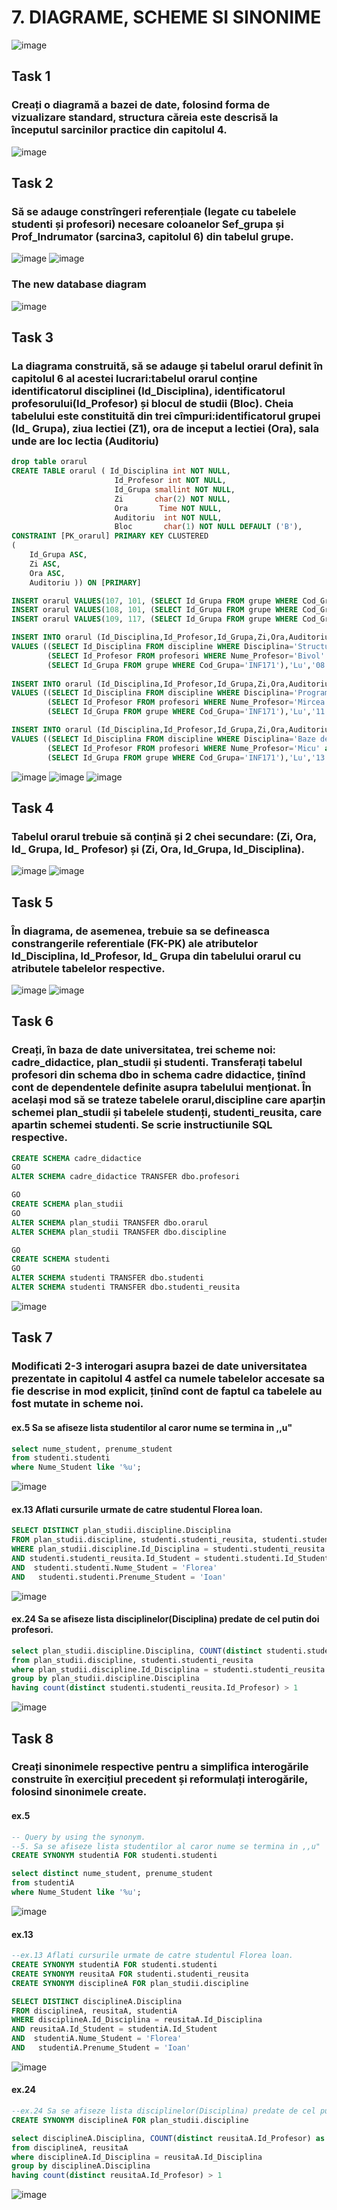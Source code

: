 # 7. DIAGRAME, SCHEME SI SINONIME

![image](https://user-images.githubusercontent.com/34598802/49800779-187fb100-fd51-11e8-864f-aaffd40ebe7e.png)

## Task 1

### Creați o diagramă a bazei de date, folosind forma de vizualizare standard, structura căreia este descrisă la începutul sarcinilor practice din capitolul 4. 
![image](https://user-images.githubusercontent.com/34598802/49801060-cdb26900-fd51-11e8-88d4-24ab8f134143.png)

## Task 2

### Să se adauge constrîngeri referențiale (legate cu tabelele studenti și profesori) necesare coloanelor Sef_grupa și Prof_Indrumator (sarcina3, capitolul 6) din tabelul grupe.
![image](https://user-images.githubusercontent.com/34598802/49801368-a7d99400-fd52-11e8-9ef0-9e49c3a97386.png)
![image](https://user-images.githubusercontent.com/34598802/49801405-c049ae80-fd52-11e8-968d-ff01d858cc2d.png)
### The new database diagram 
![image](https://user-images.githubusercontent.com/34598802/49801483-fa1ab500-fd52-11e8-917f-513c9c001642.png)
## Task 3

### La diagrama construită, să se adauge și tabelul orarul definit în capitolul 6 al acestei lucrari:tabelul orarul conține identificatorul disciplinei (ld_Disciplina), identificatorul profesorului(Id_Profesor) și blocul de studii (Bloc). Cheia tabelului este constituită din trei cîmpuri:identificatorul grupei (Id_ Grupa), ziua lectiei (Z1), ora de inceput a lectiei (Ora), sala unde are loc lectia (Auditoriu)
```SQL
drop table orarul
CREATE TABLE orarul ( Id_Disciplina int NOT NULL,
                       Id_Profesor int NOT NULL, 
					   Id_Grupa smallint NOT NULL,
					   Zi       char(2) NOT NULL,
					   Ora       Time NOT NULL,
					   Auditoriu  int NOT NULL,
					   Bloc       char(1) NOT NULL DEFAULT ('B'),
CONSTRAINT [PK_orarul] PRIMARY KEY CLUSTERED 
(
	Id_Grupa ASC,
	Zi ASC,
	Ora ASC,
	Auditoriu )) ON [PRIMARY]

INSERT orarul VALUES(107, 101, (SELECT Id_Grupa FROM grupe WHERE Cod_Grupa='CIB171'), 'Lu', '08:00', 202,DEFAULT)
INSERT orarul VALUES(108, 101, (SELECT Id_Grupa FROM grupe WHERE Cod_Grupa='CIB171'), 'Lu', '11:30', 501,DEFAULT)
INSERT orarul VALUES(109, 117, (SELECT Id_Grupa FROM grupe WHERE Cod_Grupa='CIB171'), 'Lu', '13:00', 501,DEFAULT)   

INSERT INTO orarul (Id_Disciplina,Id_Profesor,Id_Grupa,Zi,Ora,Auditoriu,Bloc) 
VALUES ((SELECT Id_Disciplina FROM discipline WHERE Disciplina='Structuri de date si algoritmi'),
        (SELECT Id_Profesor FROM profesori WHERE Nume_Profesor='Bivol' and Prenume_Profesor='Ion' ),
        (SELECT Id_Grupa FROM grupe WHERE Cod_Grupa='INF171'),'Lu','08:00',115,DEFAULT)
    
INSERT INTO orarul (Id_Disciplina,Id_Profesor,Id_Grupa,Zi,Ora,Auditoriu,Bloc) 
VALUES ((SELECT Id_Disciplina FROM discipline WHERE Disciplina='Programe aplicative'),
        (SELECT Id_Profesor FROM profesori WHERE Nume_Profesor='Mircea' and Prenume_Profesor='Sorin' ),
        (SELECT Id_Grupa FROM grupe WHERE Cod_Grupa='INF171'),'Lu','11:30',113,DEFAULT)

INSERT INTO orarul (Id_Disciplina,Id_Profesor,Id_Grupa,Zi,Ora,Auditoriu,Bloc) 
VALUES ((SELECT Id_Disciplina FROM discipline WHERE Disciplina='Baze de date'),
        (SELECT Id_Profesor FROM profesori WHERE Nume_Profesor='Micu' and Prenume_Profesor='Elena' ),
        (SELECT Id_Grupa FROM grupe WHERE Cod_Grupa='INF171'),'Lu','13:00',118,DEFAULT)
```
![image](https://user-images.githubusercontent.com/34598802/49802089-9c876800-fd54-11e8-93d3-957aa4e38a0e.png)
![image](https://user-images.githubusercontent.com/34598802/49802324-436c0400-fd55-11e8-8443-836d7fec5f2a.png)
![image](https://user-images.githubusercontent.com/34598802/49802366-5e3e7880-fd55-11e8-9184-2f23fdefee65.png)
## Task 4

### Tabelul orarul trebuie să conțină și 2 chei secundare: (Zi, Ora, Id_ Grupa, Id_ Profesor) și (Zi, Ora, ld_Grupa, ld_Disciplina).
![image](https://user-images.githubusercontent.com/34598802/49852298-6695c280-fdec-11e8-98ad-decff60e0582.png)
![image](https://user-images.githubusercontent.com/34598802/49852326-7c0aec80-fdec-11e8-9bb8-7f1e58b5109c.png)
## Task 5

### În diagrama, de asemenea, trebuie sa se defineasca constrangerile referentiale (FK-PK) ale atributelor ld_Disciplina, ld_Profesor, Id_ Grupa din tabelului orarul cu atributele tabelelor respective.
![image](https://user-images.githubusercontent.com/34598802/49852407-a8bf0400-fdec-11e8-9838-6b88c7effb2f.png)
![image](https://user-images.githubusercontent.com/34598802/49852450-cb511d00-fdec-11e8-854d-73045a4d1b6d.png)
## Task 6

### Creați, în baza de date universitatea, trei scheme noi: cadre_didactice, plan_studii și studenti. Transferați tabelul profesori din schema dbo in schema cadre didactice, ținînd cont de dependentele definite asupra tabelului menționat. În același mod să se trateze tabelele orarul,discipline care aparțin schemei plan_studii și tabelele studenți, studenti_reusita, care apartin schemei studenti. Se scrie instructiunile SQL respective.
```SQL
CREATE SCHEMA cadre_didactice
GO
ALTER SCHEMA cadre_didactice TRANSFER dbo.profesori

GO
CREATE SCHEMA plan_studii
GO
ALTER SCHEMA plan_studii TRANSFER dbo.orarul
ALTER SCHEMA plan_studii TRANSFER dbo.discipline

GO
CREATE SCHEMA studenti
GO
ALTER SCHEMA studenti TRANSFER dbo.studenti
ALTER SCHEMA studenti TRANSFER dbo.studenti_reusita
```
![image](https://user-images.githubusercontent.com/34598802/49852555-25ea7900-fded-11e8-9679-a9b201e42e26.png)
## Task 7

### Modificati 2-3 interogari asupra bazei de date universitatea prezentate in capitolul 4 astfel ca numele tabelelor accesate sa fie descrise in mod explicit, ținînd cont de faptul ca tabelele au fost mutate in scheme noi.

#### ex.5 Sa se afiseze lista studentilor al caror nume se termina in ,,u" 
```SQL
select nume_student, prenume_student
from studenti.studenti
where Nume_Student like '%u';
```
![image](https://user-images.githubusercontent.com/34598802/49854138-f4c07780-fdf1-11e8-9f50-636518a42b02.png)

#### ex.13 Aflati cursurile urmate de catre studentul Florea loan.
```SQL
SELECT DISTINCT plan_studii.discipline.Disciplina 
FROM plan_studii.discipline, studenti.studenti_reusita, studenti.studenti
WHERE plan_studii.discipline.Id_Disciplina = studenti.studenti_reusita.Id_Disciplina
AND studenti.studenti_reusita.Id_Student = studenti.studenti.Id_Student
AND  studenti.studenti.Nume_Student = 'Florea' 
AND   studenti.studenti.Prenume_Student = 'Ioan'
```
![image](https://user-images.githubusercontent.com/34598802/49854457-deff8200-fdf2-11e8-889d-d83319e886f5.png)

#### ex.24 Sa se afiseze lista disciplinelor(Disciplina) predate de cel putin doi profesori.
```SQL
select plan_studii.discipline.Disciplina, COUNT(distinct studenti.studenti_reusita.Id_Profesor) as Nr_profesori
from plan_studii.discipline, studenti.studenti_reusita
where plan_studii.discipline.Id_Disciplina = studenti.studenti_reusita.Id_Disciplina
group by plan_studii.discipline.Disciplina
having count(distinct studenti.studenti_reusita.Id_Profesor) > 1
```
![image](https://user-images.githubusercontent.com/34598802/49855319-8382c380-fdf5-11e8-9d5f-a7130290adf5.png)
## Task 8

### Creați sinonimele respective pentru a simplifica interogările construite în exercițiul precedent și reformulați interogările, folosind sinonimele create.

#### ex.5
```SQL
-- Query by using the synonym.  
--5. Sa se afiseze lista studentilor al caror nume se termina in ,,u" 
CREATE SYNONYM studentiA FOR studenti.studenti 

select distinct nume_student, prenume_student
from studentiA
where Nume_Student like '%u';
```
![image](https://user-images.githubusercontent.com/34598802/49857232-b7141c80-fdfa-11e8-85cf-15ab8da781a9.png)


#### ex.13
```SQL
--ex.13 Aflati cursurile urmate de catre studentul Florea loan.
CREATE SYNONYM studentiA FOR studenti.studenti
CREATE SYNONYM reusitaA FOR studenti.studenti_reusita
CREATE SYNONYM disciplineA FOR plan_studii.discipline

SELECT DISTINCT disciplineA.Disciplina 
FROM disciplineA, reusitaA, studentiA
WHERE disciplineA.Id_Disciplina = reusitaA.Id_Disciplina
AND reusitaA.Id_Student = studentiA.Id_Student
AND  studentiA.Nume_Student = 'Florea' 
AND   studentiA.Prenume_Student = 'Ioan'
```
![image](https://user-images.githubusercontent.com/34598802/49856539-bf6b5800-fdf8-11e8-8840-91258d7c529f.png)

#### ex.24
```SQL
--ex.24 Sa se afiseze lista disciplinelor(Disciplina) predate de cel putin doi profesori.
CREATE SYNONYM disciplineA FOR plan_studii.discipline

select disciplineA.Disciplina, COUNT(distinct reusitaA.Id_Profesor) as Nr_profesori
from disciplineA, reusitaA
where disciplineA.Id_Disciplina = reusitaA.Id_Disciplina
group by disciplineA.Disciplina
having count(distinct reusitaA.Id_Profesor) > 1
```
![image](https://user-images.githubusercontent.com/34598802/49856875-b333ca80-fdf9-11e8-91a7-4a61bda6026b.png)





